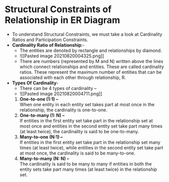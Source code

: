 # Structural Constraints of Relationship in ER Diagram
- To understand Structural Constraints, we must take a look at Cardinality Ratios and Participation Constraints.
- **Cardinality Ratio of Relationship**:-
	- The entities are denoted by rectangle and relationships by diamond.
	- ![[Pasted image 20210820004325.png]]
	- There are numbers (represented by M and N) written above the lines which connect relationships and entities. These are called cardinality ratios. These represent the maximum number of entities that can be associated with each other through relationship, R.
- **Types Of Cardinality**-
	- There can be 4 types of cardinality –
	- ![[Pasted image 20210820004711.png]]
	 1.  **One-to-one (1:1) –**  
    When one entity in each entity set takes part at most once in the relationship, the cardinality is one-to-one.
	1.  **One-to-many (1: N) –**  
    If entities in the first entity set take part in the relationship set at most once and entities in the second entity set take part many times (at least twice), the cardinality is said to be one-to-many.
	1.  **Many-to-one (N:1) –**  
    If entities in the first entity set take part in the relationship set many times (at least twice), while entities in the second entity set take part at most once, the cardinality is said to be many-to-one.
	1.  **Many-to-many (N: N) –**  
    The cardinality is said to be many to many if entities in both the entity sets take part many times (at least twice) in the relationship set.